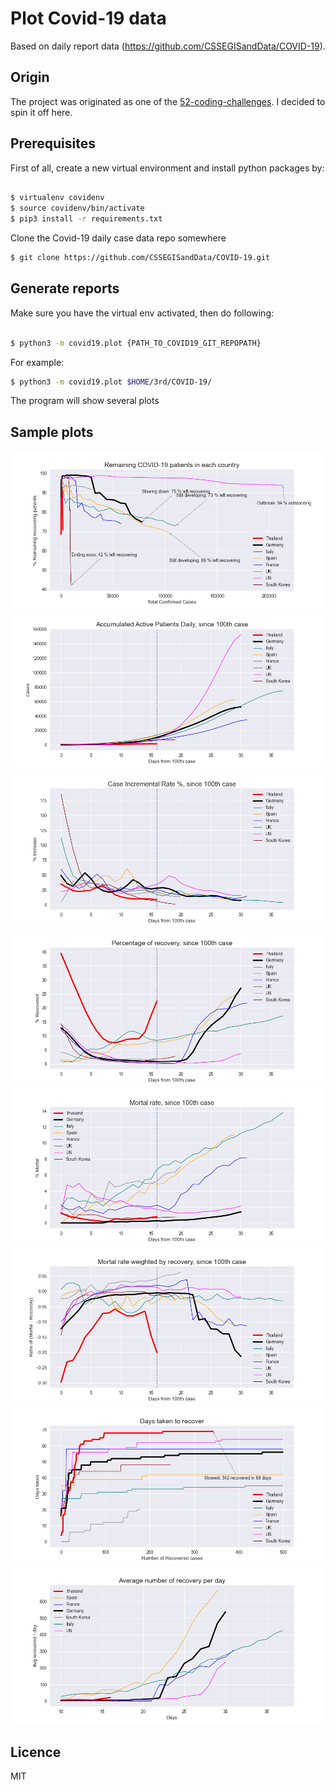 # Plot Covid-19 data

Based on daily report data (https://github.com/CSSEGISandData/COVID-19).

## Origin

The project was originated as one of the [52-coding-challenges](https://github.com/tao-pr/52-challenges). I decided to spin it off here.

## Prerequisites

First of all, create a new virtual environment and install python packages by:

```bash

$ virtualenv covidenv
$ source covidenv/bin/activate
$ pip3 install -r requirements.txt
```

Clone the Covid-19 daily case data repo somewhere

```bash
$ git clone https://github.com/CSSEGISandData/COVID-19.git
```

## Generate reports

Make sure you have the virtual env activated, then do following:

```bash

$ python3 -m covid19.plot {PATH_TO_COVID19_GIT_REPOPATH}
```

For example:

```bash
$ python3 -m covid19.plot $HOME/3rd/COVID-19/
```

The program will show several plots

## Sample plots

![Sample plot](plots/fig-10-AA.png)
![Sample plot](plots/fig-2-AA.png)
![Sample plot](plots/fig-3-AA.png)
![Sample plot](plots/fig-4-AA.png)
![Sample plot](plots/fig-5-AA.png)
![Sample plot](plots/fig-6-AA.png)
![Sample plot](plots/fig-8-AA.png)
![Sample plot](plots/fig-9-AA.png)

## Licence

MIT

